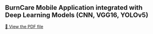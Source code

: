 ## BurnCare Mobile Application integrated with Deep Learning Models (CNN, VGG16, YOLOv5)
[📄 View the PDF file]([./myfile.pdf](https://github.com/HagerSalahRamadan/BurnCare-Mobile-App-integrated-with-Deep-Learning-Models-CNN-VGG16-YOLOv5-/blob/main/BurnCareApp.pdf))
